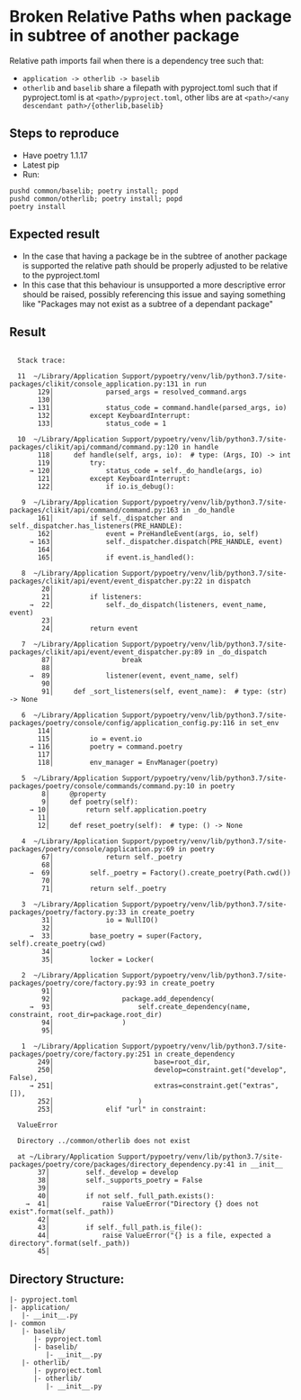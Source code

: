 # Broken Relative Paths when package in subtree of another package


Relative path imports fail when there is a dependency tree such that:
- `application -> otherlib -> baselib`
- `otherlib` and `baselib` share a filepath with pyproject.toml such that if pyproject.toml is at `<path>/pyproject.toml`, other libs are at `<path>/<any descendant path>/{otherlib,baselib}`

## Steps to reproduce
- Have poetry 1.1.17
- Latest pip
- Run:
```
pushd common/baselib; poetry install; popd
pushd common/otherlib; poetry install; popd
poetry install
```

## Expected result
- In the case that having a package be in the subtree of another package is supported the relative path should be properly adjusted to be relative to the pyproject.toml
- In this case that this behaviour is unsupported a more descriptive error should be raised, possibly referencing this issue and saying something like "Packages may not exist as a subtree of a dependant package"


## Result

```

  Stack trace:

  11  ~/Library/Application Support/pypoetry/venv/lib/python3.7/site-packages/clikit/console_application.py:131 in run
       129│             parsed_args = resolved_command.args
       130│ 
     → 131│             status_code = command.handle(parsed_args, io)
       132│         except KeyboardInterrupt:
       133│             status_code = 1

  10  ~/Library/Application Support/pypoetry/venv/lib/python3.7/site-packages/clikit/api/command/command.py:120 in handle
       118│     def handle(self, args, io):  # type: (Args, IO) -> int
       119│         try:
     → 120│             status_code = self._do_handle(args, io)
       121│         except KeyboardInterrupt:
       122│             if io.is_debug():

   9  ~/Library/Application Support/pypoetry/venv/lib/python3.7/site-packages/clikit/api/command/command.py:163 in _do_handle
       161│         if self._dispatcher and self._dispatcher.has_listeners(PRE_HANDLE):
       162│             event = PreHandleEvent(args, io, self)
     → 163│             self._dispatcher.dispatch(PRE_HANDLE, event)
       164│ 
       165│             if event.is_handled():

   8  ~/Library/Application Support/pypoetry/venv/lib/python3.7/site-packages/clikit/api/event/event_dispatcher.py:22 in dispatch
        20│ 
        21│         if listeners:
     →  22│             self._do_dispatch(listeners, event_name, event)
        23│ 
        24│         return event

   7  ~/Library/Application Support/pypoetry/venv/lib/python3.7/site-packages/clikit/api/event/event_dispatcher.py:89 in _do_dispatch
        87│                 break
        88│ 
     →  89│             listener(event, event_name, self)
        90│ 
        91│     def _sort_listeners(self, event_name):  # type: (str) -> None

   6  ~/Library/Application Support/pypoetry/venv/lib/python3.7/site-packages/poetry/console/config/application_config.py:116 in set_env
       114│ 
       115│         io = event.io
     → 116│         poetry = command.poetry
       117│ 
       118│         env_manager = EnvManager(poetry)

   5  ~/Library/Application Support/pypoetry/venv/lib/python3.7/site-packages/poetry/console/commands/command.py:10 in poetry
        8│     @property
        9│     def poetry(self):
     → 10│         return self.application.poetry
       11│ 
       12│     def reset_poetry(self):  # type: () -> None

   4  ~/Library/Application Support/pypoetry/venv/lib/python3.7/site-packages/poetry/console/application.py:69 in poetry
        67│             return self._poetry
        68│ 
     →  69│         self._poetry = Factory().create_poetry(Path.cwd())
        70│ 
        71│         return self._poetry

   3  ~/Library/Application Support/pypoetry/venv/lib/python3.7/site-packages/poetry/factory.py:33 in create_poetry
        31│             io = NullIO()
        32│ 
     →  33│         base_poetry = super(Factory, self).create_poetry(cwd)
        34│ 
        35│         locker = Locker(

   2  ~/Library/Application Support/pypoetry/venv/lib/python3.7/site-packages/poetry/core/factory.py:93 in create_poetry
        91│ 
        92│                 package.add_dependency(
     →  93│                     self.create_dependency(name, constraint, root_dir=package.root_dir)
        94│                 )
        95│ 

   1  ~/Library/Application Support/pypoetry/venv/lib/python3.7/site-packages/poetry/core/factory.py:251 in create_dependency
       249│                         base=root_dir,
       250│                         develop=constraint.get("develop", False),
     → 251│                         extras=constraint.get("extras", []),
       252│                     )
       253│             elif "url" in constraint:

  ValueError

  Directory ../common/otherlib does not exist

  at ~/Library/Application Support/pypoetry/venv/lib/python3.7/site-packages/poetry/core/packages/directory_dependency.py:41 in __init__
       37│         self._develop = develop
       38│         self._supports_poetry = False
       39│ 
       40│         if not self._full_path.exists():
    →  41│             raise ValueError("Directory {} does not exist".format(self._path))
       42│ 
       43│         if self._full_path.is_file():
       44│             raise ValueError("{} is a file, expected a directory".format(self._path))
       45│ 
```

## Directory Structure:
```
|- pyproject.toml
|- application/
   |- __init__.py
|- common
   |- baselib/
      |- pyproject.toml
      |- baselib/
         |- __init__.py
   |- otherlib/
      |- pyproject.toml
      |- otherlib/
         |- __init__.py
```